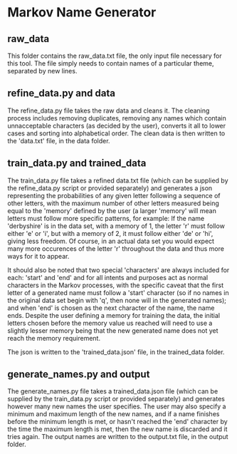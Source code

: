# Markov Name Generator

## raw_data

This folder contains the raw_data.txt file, the only input file necessary for this tool. The file simply needs to contain names of a particular theme, separated by new lines.

## refine_data.py and data

The refine_data.py file takes the raw data and cleans it. The cleaning process includes removing duplicates, removing any names which contain unnacceptable characters (as decided by the user), converts it all to lower cases and sorting into alphabetical order. The clean data is then written to the 'data.txt' file, in the data folder.

## train_data.py and trained_data

The train_data.py file takes a refined data.txt file (which can be supplied by the refine_data.py script or provided separately) and generates a json representing the probabilities of any given letter following a sequence of other letters, with the maximum number of other letters measured being equal to the 'memory' defined by the user (a larger 'memory' will mean letters must follow more specific patterns, for example: If the name 'derbyshire' is in the data set, with a memory of 1, the letter 'r' must follow either 'e' or 'i', but with a memory of 2, it must follow either 'de' or 'hi', giving less freedom. Of course, in an actual data set you would expect many more occurences of the letter 'r' throughout the data and thus more ways for it to appear.

It should also be noted that two special 'characters' are always included for each: 'start' and 'end' and for all intents and purposes act as normal characters in the Markov processes, with the specific caveat that the first letter of a generated name must follow a 'start' character (so if no names in the original data set begin with 'q', then none will in the generated names); and when 'end' is chosen as the next character of the name, the name ends. Despite the user defining a memory for training the data, the initial letters chosen before the memory value us reached will need to use a slightly lesser memory being that the new generated name does not yet reach the memory requirement.

The json is written to the 'trained_data.json' file, in the trained_data folder.

## generate_names.py and output

The generate_names.py file takes a trained_data.json file (which can be supplied by the train_data.py script or provided separately) and generates however many new names the user specifies. The user may also specify a minimum and maximum length of the new names, and if a name finishes before the minimum length is met, or hasn't reached the 'end' character by the time the maximum length is met, then the new name is discarded and it tries again. The output names are written to the output.txt file, in the output folder.
